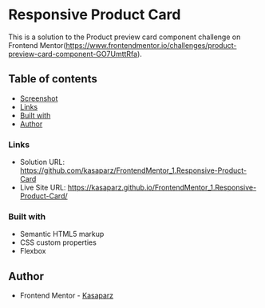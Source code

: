 # Responsive Product Card

This is a solution to the Product preview card component challenge on Frontend Mentor(https://www.frontendmentor.io/challenges/product-preview-card-component-GO7UmttRfa).

## Table of contents

- [Screenshot](#screenshot)
- [Links](#links)
- [Built with](#built-with)
- [Author](#author)

### Links

- Solution URL: https://github.com/kasaparz/FrontendMentor_1.Responsive-Product-Card
- Live Site URL: https://kasaparz.github.io/FrontendMentor_1.Responsive-Product-Card/

### Built with

- Semantic HTML5 markup
- CSS custom properties
- Flexbox

## Author

- Frontend Mentor - [Kasaparz](https://www.frontendmentor.io/profile/kasaparz)

